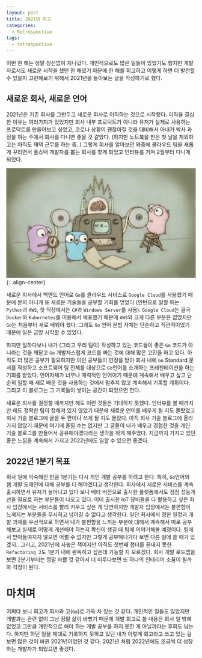 ```yaml
---
layout: post
title: 2021년 회고
categories:
  - Retrospective
tags:
  - retrospective
---
```


이번 한 해는 정말 정신없이 지나갔다. 개인적으로도 많은 일들이 있었기도 했지만 개발자로서도 새로운 시작을 했던 한 해였기 때문에 한 해를 회고하고 어떻게 하면 더 발전할 수 있을지 고민해보기 위해서 2021년을 돌아보는 글을 작성하기로 했다.

## 새로운 회사, 새로운 언어

2021년은 기존 회사를 그만두고 새로운 회사로 이직하는 것으로 시작했다. 이직을 결심한 이유는 여러가지가 있었지만 회사 내부 프로덕트가 아니라 유저가 실제로 사용하는 프로덕트를 만들어보고 싶었고, 코로나 상황이 괜찮아질 것을 대비해서 아내가 박사 과정을 하는 주에서 회사를 다니면 좋을 것 같았다. (하지만 노트북을 받은 첫 날을 제외하고는 아직도 재택 근무를 하는 중..) 그렇게 회사를 알아보던 와중에 클라우드 팀을 새롭게 꾸리면서 풀스택 개발자를 뽑는 회사를 찾게 되었고 인터뷰를 거쳐 2월부터 다니게 되었다.

![golang-machine](/assets/images/gopher-machine.jpg){: .align-center}

새로운 회사에서 백엔드 언어로 `Go`를 클라우드 서비스로 `Google Cloud`를 사용했기 때문에 본의 아니게 또 새로운 기술들을 공부할 기회를 얻었다 (인턴으로 일할 때는 `Python`과 `AWS`, 첫 직장에서는 `C#`과 `Windows Server`를 사용). `Google Cloud`는 결국 `Docker`와 `Kubernetes`를 이용해서 배포했기 때문에 `AWS`와 크게 다른 부분은 없었지만 `Go`는 처음부터 새로 배워야 했다. 그래도 `Go` 언어 문법 자체는 단순하고 직관적이었기 때문에 일은 금방 시작할 수 있었다. 

하지만 일하다보니 내가 (그리고 우리 팀이) 작성하고 있는 코드들이 좋은 `Go` 코드가 아니라는 것을 깨닫고 `Go` 개발자스럽게 코드를 짜는 것에 대해 많은 고민을 하고 있다. 아직도 더 많은 공부가 필요하지만 이런 공부들이 인정을 받아 회사 내에 `Go` Standard 문서를 작성하고 소프트웨어 팀 전체를 대상으로 `Go`언어를 소개하는 프레젠테이션을 하는 기회를 받았다. 언어자체가 너무나 매력적인 언어이기 때문에 계속해서 배우고 싶고 단순히 일할 때 새로 배운 것을 사용하는 것에서 멈추지 않고 계속해서 기록할 계획이다. 그리고 이 블로그는 그 기록들이 쌓이는 공간이 되었으면 한다. 

새로운 회사를 결정할 때까지만 해도 이런 것들은 기대하지 못했다. 인터뷰를 볼 때까지만 해도 정확한 팀이 정해져 있지 않았기 때문에 새로운 언어를 배우게 될 지도 몰랐었고 회사 기술 블로그에 글을 두 편이나 쓰게 될 지도 몰랐다. 아직 회사 기술 블로그에 올라가지 않았기 때문에 여기에 올릴 수는 없지만 그 글들이 내가 배우고 경험한 것을 개인 기술 블로그를 만들어서 공유해야겠다라는 생각을 하게 해주었다. 지금까지 가지고 있던 좋은 느낌을 계속해서 가지고 2022년에도 일할 수 있으면 좋겠다.

## 2022년 1분기 목표

회사 일에 익숙해진 만큼 1분기는 다시 개인 개발 공부를 하려고 한다. 특히, `Go`언어와 웹 개발 도메인에 대해 공부를 더 해야겠다고 생각한다. 회사에서 새로운 서비스를 계속 출시하면서 유저가 늘어나고 있다 보니 베타 버전으로 출시한 플랫폼에서도 점점 성능개선을 필요로 하는 부분들이 나오고 있다. 이미 출시한 IoT 장비들을 다 활용하고 싶은 회사 입장에서는 서비스를 빨리 키우고 싶은 게 당연하지만 개발자 입장에서는 불편함이 느껴지는 부분들을 무시하고 넘어갈 수 없다고 생각한다. 일단 회사에서 정한 일정과 개발 과제를 우선적으로 하면서 내가 불편함을 느끼는 부분에 대해서 계속해서 따로 공부해보고 실제로 어떻게 개선해야 하는지 확신이 생길 때 팀에 이야기해볼 예정이다. 팀에서 받아들여지지 않으면 어쩔 수 없지만 그렇게 공부해나가다 보면 다른 일에 쓸 때가 있겠지.. 그리고, 2021년에 사놓은 책이지만 아직도 첫번째 챕터를 끝내지 못한 `Refactoring 2`도 1분기 내에 완독하고 싶은데 가능할 지 모르겠다. 회사 개발 로드맵을 보면 2분기부터는 정말 바쁠 것 같아서 더 미루다보면 또 하나의 인테리어 소품이 될까봐 걱정이 된다.

# 마치며

어쩌다 보니 회고가 회사와 고(`Go`)로 가득 차 있는 것 같다. 개인적인 일들도 많았지만 개발과는 관련 없이 그냥 정말 삶이 바빴기 때문에 개발 회고로 쓸 내용은 회사 일 밖에 없었고 그만큼 개인적으로 해야 하는 개발 공부를 하지 못한 게 아닐까라는 후회도 남는다. 하지만 하던 일을 제대로 기록하지 못하고 있던 내가 이렇게 회고라고 쓰고 있는 걸 보면 많은 것이 바뀐 2021년이었던 것 같다. 2021년 처럼 2022년에도 조금씩 더 성장하는 개발자가 되었으면 좋겠다.